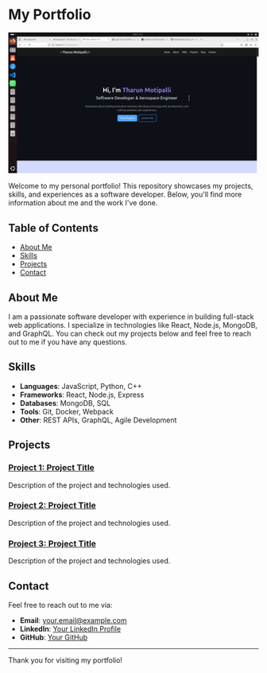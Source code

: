 # My Portfolio

![Portfolio Logo](src/assets/image.png)  <!-- Replace this with the correct path to your image -->

Welcome to my personal portfolio! This repository showcases my projects, skills, and experiences as a software developer. Below, you'll find more information about me and the work I've done.

## Table of Contents

- [About Me](#about-me)
- [Skills](#skills)
- [Projects](#projects)
- [Contact](#contact)

## About Me

I am a passionate software developer with experience in building full-stack web applications. I specialize in technologies like React, Node.js, MongoDB, and GraphQL. You can check out my projects below and feel free to reach out to me if you have any questions.

## Skills

- **Languages**: JavaScript, Python, C++
- **Frameworks**: React, Node.js, Express
- **Databases**: MongoDB, SQL
- **Tools**: Git, Docker, Webpack
- **Other**: REST APIs, GraphQL, Agile Development

## Projects

### [Project 1: Project Title](link-to-project)
Description of the project and technologies used.

### [Project 2: Project Title](link-to-project)
Description of the project and technologies used.

### [Project 3: Project Title](link-to-project)
Description of the project and technologies used.

## Contact

Feel free to reach out to me via:

- **Email**: your.email@example.com
- **LinkedIn**: [Your LinkedIn Profile](https://linkedin.com/in/your-profile)
- **GitHub**: [Your GitHub](https://github.com/MotipalliTharun)

---

Thank you for visiting my portfolio!
